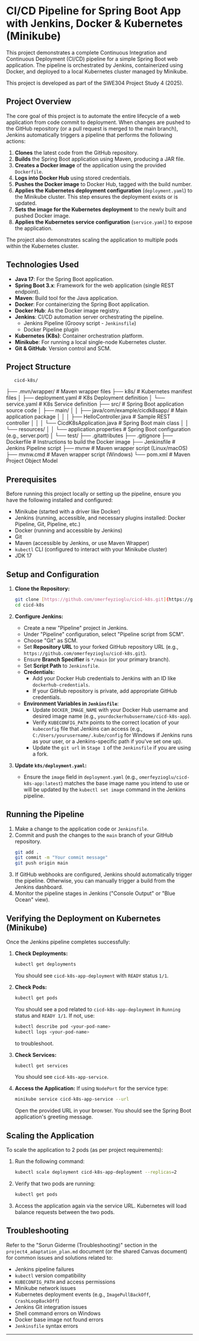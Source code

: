 # CI/CD Pipeline for Spring Boot App with Jenkins, Docker & Kubernetes (Minikube)

This project demonstrates a complete Continuous Integration and Continuous Deployment (CI/CD) pipeline for a simple Spring Boot web application. The pipeline is orchestrated by Jenkins, containerized using Docker, and deployed to a local Kubernetes cluster managed by Minikube.

This project is developed as part of the SWE304 Project Study 4 (2025).

## Project Overview

The core goal of this project is to automate the entire lifecycle of a web application from code commit to deployment. When changes are pushed to the GitHub repository (or a pull request is merged to the main branch), Jenkins automatically triggers a pipeline that performs the following actions:

1.  **Clones** the latest code from the GitHub repository.
2.  **Builds** the Spring Boot application using Maven, producing a JAR file.
3.  **Creates a Docker image** of the application using the provided `Dockerfile`.
4.  **Logs into Docker Hub** using stored credentials.
5.  **Pushes the Docker image** to Docker Hub, tagged with the build number.
6.  **Applies the Kubernetes deployment configuration** (`deployment.yaml`) to the Minikube cluster. This step ensures the deployment exists or is updated.
7.  **Sets the image for the Kubernetes deployment** to the newly built and pushed Docker image.
8.  **Applies the Kubernetes service configuration** (`service.yaml`) to expose the application.

The project also demonstrates scaling the application to multiple pods within the Kubernetes cluster.

## Technologies Used

* **Java 17**: For the Spring Boot application.
* **Spring Boot 3.x**: Framework for the web application (single REST endpoint).
* **Maven**: Build tool for the Java application.
* **Docker**: For containerizing the Spring Boot application.
* **Docker Hub**: As the Docker image registry.
* **Jenkins**: CI/CD automation server orchestrating the pipeline.
    * Jenkins Pipeline (Groovy script - `Jenkinsfile`)
    * Docker Pipeline plugin
* **Kubernetes (K8s)**: Container orchestration platform.
* **Minikube**: For running a local single-node Kubernetes cluster.
* **Git & GitHub**: Version control and SCM.

## Project Structure

       cicd-k8s/
├── .mvn/wrapper/              # Maven wrapper files
├── k8s/                       # Kubernetes manifest files
│   ├── deployment.yaml        # K8s Deployment definition
│   └── service.yaml           # K8s Service definition
├── src/                       # Spring Boot application source code
│   ├── main/
│   │   ├── java/com/example/cicdk8sapp/ # Main application package
│   │   │   ├── HelloController.java     # Sample REST controller
│   │   │   └── CicdK8sApplication.java  # Spring Boot main class
│   │   └── resources/
│   │       └── application.properties   # Spring Boot configuration (e.g., server.port)
│   └── test/
├── .gitattributes
├── .gitignore
├── Dockerfile                 # Instructions to build the Docker image
├── Jenkinsfile                # Jenkins Pipeline script
├── mvnw                       # Maven wrapper script (Linux/macOS)
├── mvnw.cmd                   # Maven wrapper script (Windows)
└── pom.xml                    # Maven Project Object Model
## Prerequisites

Before running this project locally or setting up the pipeline, ensure you have the following installed and configured:

* Minikube (started with a driver like Docker)
* Jenkins (running, accessible, and necessary plugins installed: Docker Pipeline, Git, Pipeline, etc.)
* Docker (running and accessible by Jenkins)
* Git
* Maven (accessible by Jenkins, or use Maven Wrapper)
* `kubectl` CLI (configured to interact with your Minikube cluster)
* JDK 17

## Setup and Configuration

1.  **Clone the Repository:**
    ```bash
    git clone [https://github.com/omerfeyzioglu/cicd-k8s.git](https://github.com/omerfeyzioglu/cicd-k8s.git)
    cd cicd-k8s
    ```

2.  **Configure Jenkins:**
    * Create a new "Pipeline" project in Jenkins.
    * Under "Pipeline" configuration, select "Pipeline script from SCM".
    * Choose "Git" as SCM.
    * Set **Repository URL** to your forked GitHub repository URL (e.g., `https://github.com/omerfeyzioglu/cicd-k8s.git`).
    * Ensure **Branch Specifier** is `*/main` (or your primary branch).
    * Set **Script Path** to `Jenkinsfile`.
    * **Credentials:**
        * Add your Docker Hub credentials to Jenkins with an ID like `dockerhub-credentials`.
        * If your GitHub repository is private, add appropriate GitHub credentials.
    * **Environment Variables in `Jenkinsfile`**:
        * Update `DOCKER_IMAGE_NAME` with your Docker Hub username and desired image name (e.g., `yourdockerhubusername/cicd-k8s-app`).
        * Verify `KUBECONFIG_PATH` points to the correct location of your `kubeconfig` file that Jenkins can access (e.g., `C:/Users/yourusername/.kube/config` for Windows if Jenkins runs as your user, or a Jenkins-specific path if you've set one up).
        * Update the `git url` in `Stage 1` of the `Jenkinsfile` if you are using a fork.

3.  **Update `k8s/deployment.yaml`:**
    * Ensure the `image` field in `deployment.yaml` (e.g., `omerfeyzioglu/cicd-k8s-app:latest`) matches the base image name you intend to use or will be updated by the `kubectl set image` command in the Jenkins pipeline.

## Running the Pipeline

1.  Make a change to the application code or `Jenkinsfile`.
2.  Commit and push the changes to the `main` branch of your GitHub repository.
    ```bash
    git add .
    git commit -m "Your commit message"
    git push origin main
    ```
3.  If GitHub webhooks are configured, Jenkins should automatically trigger the pipeline. Otherwise, you can manually trigger a build from the Jenkins dashboard.
4.  Monitor the pipeline stages in Jenkins ("Console Output" or "Blue Ocean" view).

## Verifying the Deployment on Kubernetes (Minikube)

Once the Jenkins pipeline completes successfully:

1.  **Check Deployments:**
    ```bash
    kubectl get deployments
    ```
    You should see `cicd-k8s-app-deployment` with `READY` status `1/1`.

2.  **Check Pods:**
    ```bash
    kubectl get pods
    ```
    You should see a pod related to `cicd-k8s-app-deployment` in `Running` status and `READY 1/1`. If not, use:
    ```bash
    kubectl describe pod <your-pod-name>
    kubectl logs <your-pod-name>
    ```
    to troubleshoot.

3.  **Check Services:**
    ```bash
    kubectl get services
    ```
    You should see `cicd-k8s-app-service`.

4.  **Access the Application:**
    If using `NodePort` for the service type:
    ```bash
    minikube service cicd-k8s-app-service --url
    ```
    Open the provided URL in your browser. You should see the Spring Boot application's greeting message.

## Scaling the Application

To scale the application to 2 pods (as per project requirements):

1.  Run the following command:
    ```bash
    kubectl scale deployment cicd-k8s-app-deployment --replicas=2
    ```
2.  Verify that two pods are running:
    ```bash
    kubectl get pods
    ```
3.  Access the application again via the service URL. Kubernetes will load balance requests between the two pods.

## Troubleshooting

Refer to the "Sorun Giderme (Troubleshooting)" section in the `project4_adaptation_plan.md` document (or the shared Canvas document) for common issues and solutions related to:
* Jenkins pipeline failures
* `kubectl` version compatibility
* `KUBECONFIG_PATH` and access permissions
* Minikube network issues
* Kubernetes deployment events (e.g., `ImagePullBackOff`, `CrashLoopBackOff`)
* Jenkins Git integration issues
* Shell command errors on Windows
* Docker base image not found errors
* `Jenkinsfile` syntax errors

---


